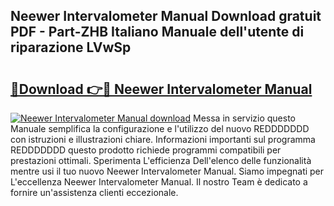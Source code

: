 ## Neewer Intervalometer Manual Download gratuit PDF - Part-ZHB Italiano Manuale dell'utente di riparazione LVwSp

# <h2><a href="http://dfclw55.blite.top/?on=Neewer+Intervalometer+Manual">🔗Download 👉🔴 Neewer Intervalometer Manual</a></h2>

[![Neewer Intervalometer Manual download](https://i.imgur.com/lujVjoI.png)](http://dfclw55.blite.top/?on=Neewer+Intervalometer+Manual)
Messa in servizio questo Manuale semplifica la configurazione e l'utilizzo del nuovo REDDDDDDD con istruzioni e illustrazioni chiare. Informazioni importanti sul programma REDDDDDDD questo prodotto richiede programmi compatibili per prestazioni ottimali. Sperimenta L'efficienza Dell'elenco delle funzionalità mentre usi il tuo nuovo Neewer Intervalometer Manual. Siamo impegnati per L'eccellenza Neewer Intervalometer Manual. Il nostro Team è dedicato a fornire un'assistenza clienti eccezionale.
